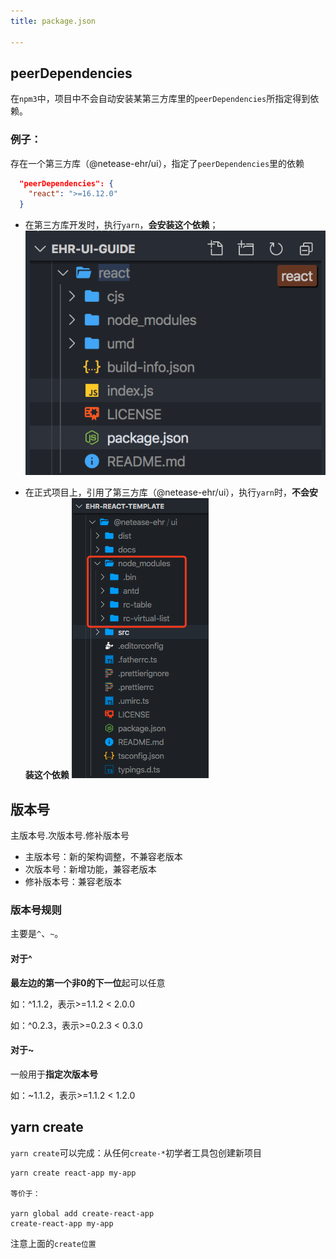 ```yaml
---
title: package.json

---
```



## peerDependencies
在`npm3`中，项目中不会自动安装某第三方库里的`peerDependencies`所指定得到依赖。

### 例子：
存在一个第三方库（@netease-ehr/ui），指定了`peerDependencies`里的依赖
```json
  "peerDependencies": {
    "react": ">=16.12.0"
  }
```

 - 在第三方库开发时，执行`yarn`，**会安装这个依赖**；
![alt](./img/package-2.png)


 - 在正式项目上，引用了第三方库（@netease-ehr/ui），执行`yarn`时，**不会安装这个依赖**
![alt](./img/package-1.png)

## 版本号
主版本号.次版本号.修补版本号

 - 主版本号：新的架构调整，不兼容老版本
 - 次版本号：新增功能，兼容老版本
 - 修补版本号：兼容老版本

### 版本号规则
主要是`^`、`~`。

#### 对于^
**最左边的第一个非0的下一位**起可以任意

如：^1.1.2，表示>=1.1.2 < 2.0.0

如：^0.2.3，表示>=0.2.3 < 0.3.0

#### 对于~
一般用于**指定次版本号**

如：~1.1.2，表示>=1.1.2 < 1.2.0



## yarn create
`yarn create`可以完成：从任何`create-*`初学者工具包创建新项目
```
yarn create react-app my-app

等价于：

yarn global add create-react-app
create-react-app my-app
```
注意上面的`create位置`

